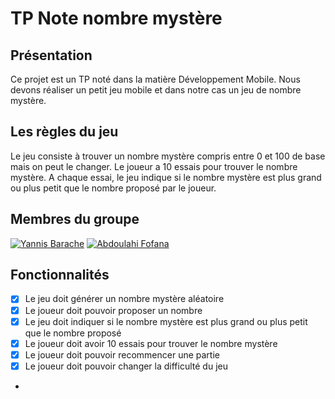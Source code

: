 # TP Note nombre mystère

## Présentation

Ce projet est un TP noté dans la matière Développement Mobile.
Nous devons réaliser un petit jeu mobile et dans notre cas un jeu de nombre mystère.

## Les règles du jeu

Le jeu consiste à trouver un nombre mystère compris entre 0 et 100 de base mais on peut le changer. 
Le joueur a 10 essais pour trouver le nombre mystère. 
A chaque essai, le jeu indique si le nombre mystère est plus grand ou plus petit 
que le nombre proposé par le joueur.

## Membres du groupe

[![Yannis Barache](https://img.shields.io/badge/Yannis%20Barache-000000?style=for-the-badge&logo=github&logoColor=white)](https://github.com/Yannis-barache)
[![Abdoulahi Fofana](https://img.shields.io/badge/Abdoulahi%20Fofana-000000?style=for-the-badge&logo=github&logoColor=white)](https://github.com/Abdwuu)

## Fonctionnalités

- [x] Le jeu doit générer un nombre mystère aléatoire
- [x] Le joueur doit pouvoir proposer un nombre
- [x] Le jeu doit indiquer si le nombre mystère est plus grand ou plus petit que le nombre proposé
- [x] Le joueur doit avoir 10 essais pour trouver le nombre mystère
- [x] Le joueur doit pouvoir recommencer une partie
- [x] Le joueur doit pouvoir changer la difficulté du jeu
- 